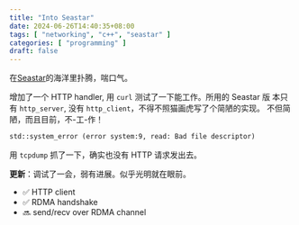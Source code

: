 ```yaml
---
title: "Into Seastar"
date: 2024-06-26T14:40:35+08:00
tags: [ "networking", "c++", "seastar" ]
categories: [ "programming" ]
draft: false
---
```


在[Seastar](https://github.com/scylladb/seastar)的海洋里扑腾，喘口气。

增加了一个 HTTP handler, 用 `curl` 测试了一下能工作。所用的 Seastar 版
本只有 `http_server`, 没有 `http_client`，不得不照猫画虎写了个简陋的实现。
不但简陋，而且目前，不-工-作！

```txt
std::system_error (error system:9, read: Bad file descriptor)
```

用 `tcpdump` 抓了一下，确实也没有 HTTP 请求发出去。

**更新**：调试了一会，弱有进展。似乎光明就在眼前。

- ✅ HTTP client
- ✅ RDMA handshake
- 🔜 send/recv over RDMA channel
